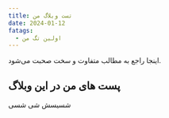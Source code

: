 ```yaml
---
title: تست وبلاگ من
date: 2024-01-12
fatags:
  - اولین تگ من
---
```

اینجا راجع به مطالب متفاوت و سخت صحبت می‌شود. 

## پست های من در این وبلاگ
شسیسش
 شی
  شسی
  